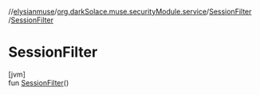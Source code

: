 //[elysianmuse](../../../index.md)/[org.darkSolace.muse.securityModule.service](../index.md)/[SessionFilter](index.md)
/[SessionFilter](-session-filter.md)

# SessionFilter

[jvm]\
fun [SessionFilter](-session-filter.md)()
